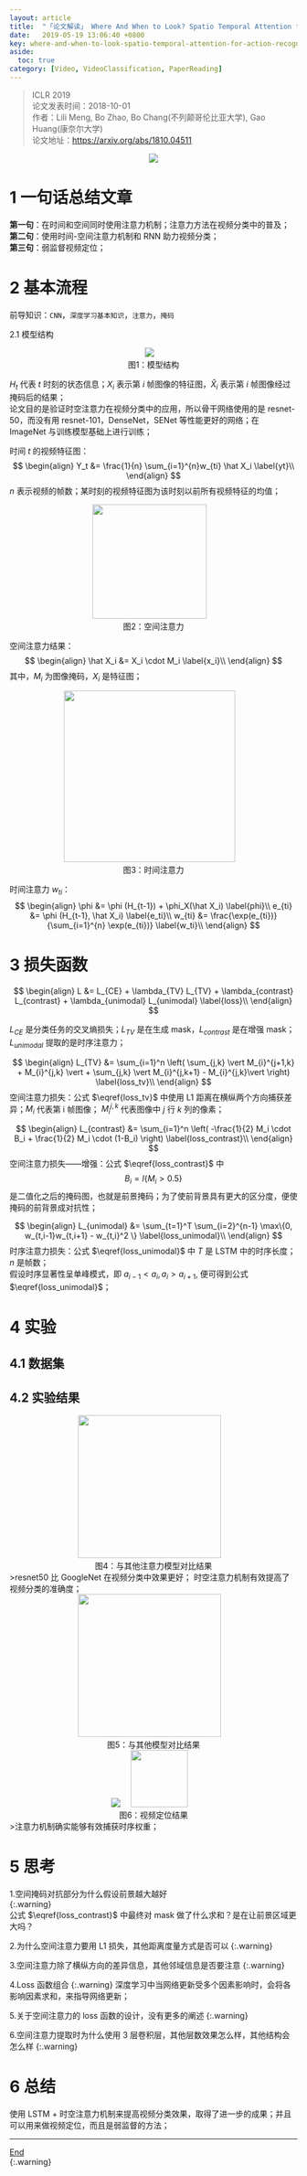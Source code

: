 ```yaml
---
layout: article
title:  "「论文解读」 Where And When to Look? Spatio Temporal Attention for Action Recognition in Videos"
date:   2019-05-19 13:06:40 +0800
key: where-and-when-to-look-spatio-temporal-attention-for-action-recognition-in-videos-20190519
aside:
  toc: true
category: [Video, VideoClassification, PaperReading]
---
```


>ICLR 2019      
论文发表时间：2018-10-01     
作者：Lili Meng, Bo Zhao, Bo Chang(不列颠哥伦比亚大学), Gao Huang(康奈尔大学)    
论文地址：<https://arxiv.org/abs/1810.04511>   

<center class="half">
  <img src="/assets/images/video/claaification/attention/where-and-when-to-look-spatio-temporal-attention/examples_temporal_localization.png"  />
</center>

# 1 一句话总结文章
**第一句**：在时间和空间同时使用注意力机制；注意力方法在视频分类中的普及；     
**第二句**：使用时间-空间注意力机制和 RNN 助力视频分类；      
**第三句**：弱监督视频定位；         

# 2 基本流程
前导知识：`CNN`，`深度学习基本知识`，`注意力`，`掩码`    

2.1 模型结构
<center class="half">
  <img src="/assets/images/video/claaification/attention/where-and-when-to-look-spatio-temporal-attention/spatio_temporal_attention.png"  />&emsp;<br>图1：模型结构
</center>

$H_t$ 代表 $t$ 时刻的状态信息；$X_i$ 表示第 $i$ 帧图像的特征图，$\hat X_i$ 表示第 $i$ 帧图像经过掩码后的结果；   
论文目的是验证时空注意力在视频分类中的应用，所以骨干网络使用的是 resnet-50，而没有用 resnet-101，DenseNet，SENet 等性能更好的网络；在 ImageNet 与训练模型基础上进行训练；      

时间 $t$ 的视频特征图：    
$$
\begin{align}   
Y_t &= \frac{1}{n} \sum_{i=1}^{n}w_{ti} \hat X_i \label{yt}\\
\end{align}
$$
$n$ 表示视频的帧数；某时刻的视频特征图为该时刻以前所有视频特征的均值；      

<center class="half">
  <img src="/assets/images/video/claaification/attention/where-and-when-to-look-spatio-temporal-attention/spatial_attention.png"  height="200"/>&emsp;<br>图2：空间注意力
</center>

空间注意力结果：   
$$
\begin{align}   
\hat X_i &= X_i \cdot M_i \label{x_i}\\
\end{align}
$$
其中，$M_i$ 为图像掩码，$X_i$ 是特征图；   

<center class="half">
  <img src="/assets/images/video/claaification/attention/where-and-when-to-look-spatio-temporal-attention/temporal_attention.png"  height="300"/>&emsp;<br>图3：时间注意力
</center>

时间注意力 $w_{ti}$：    
$$
\begin{align}   
\phi &= \phi (H_{t-1}) + \phi_X(\hat X_i) \label{phi}\\
e_{ti} &= \phi (H_{t-1}, \hat X_i) \label{e_ti}\\
w_{ti} &= \frac{\exp(e_{ti})}{\sum_{i=1}^{n} \exp(e_{ti})} \label{w_ti}\\
\end{align}
$$


# 3 损失函数
$$
\begin{align}   
L &= L_{CE} + \lambda_{TV} L_{TV} + \lambda_{contrast} L_{contrast} + \lambda_{unimodal} L_{unimodal} \label{loss}\\
\end{align}
$$

$L_{CE}$ 是分类任务的交叉熵损失；$L_{TV}$ 是在生成 mask，$L_{contrast}$ 是在增强 mask；$L_{unimodal}$ 提取的是时序注意力；    

$$
\begin{align}   
L_{TV} &= \sum_{i=1}^n \left( \sum_{j,k} \vert M_{i}^{j+1,k} + M_{i}^{j,k} \vert + \sum_{j,k} \vert M_{i}^{j,k+1} - M_{i}^{j,k}\vert \right)  \label{loss_tv}\\
\end{align}
$$
空间注意力损失：公式 $\eqref{loss_tv}$ 中使用 L1 距离在横纵两个方向捕获差异；$M_i$ 代表第 i 帧图像； $M_i^{j,k}$ 代表图像中 $j$ 行 $k$ 列的像素；   

$$
\begin{align}   
L_{contrast} &= \sum_{i=1}^n \left( -\frac{1}{2} M_i \cdot B_i + \frac{1}{2} M_i \cdot (1-B_i) \right)  \label{loss_contrast}\\
\end{align}
$$
空间注意力损失——增强：公式 $\eqref{loss_contrast}$ 中 $$B_i = I\{ M_i > 0.5 \}$$ 是二值化之后的掩码图，也就是前景掩码；为了使前背景具有更大的区分度，便使掩码的前背景成对抗性；      

$$
\begin{align}   
L_{unimodal} &= \sum_{t=1}^T \sum_{i=2}^{n-1} \max\{0, w_{t,i-1}w_{t,i+1} - w_{t,i}^2 \}  \label{loss_unimodal}\\
\end{align}
$$
时序注意力损失：公式 $\eqref{loss_unimodal}$ 中 $T$ 是 LSTM 中的时序长度；$n$ 是帧数；  
假设时序显著性呈单峰模式，即 $a_{i-1} < a_i, a_i > a_{i+1}$, 便可得到公式 $\eqref{loss_unimodal}$；   


# 4 实验
## 4.1 数据集

## 4.2 实验结果
<center class="half">
  <img src="/assets/images/video/claaification/attention/where-and-when-to-look-spatio-temporal-attention/result.png"  height='250'/>&emsp;<br>图4：与其他注意力模型对比结果
</center>
>resnet50 比 GoogleNet 在视频分类中效果更好；   
时空注意力机制有效提高了视频分类的准确度；   

<center class="half">
  <img src="/assets/images/video/claaification/attention/where-and-when-to-look-spatio-temporal-attention/result2.png"  height='250'/>&emsp;<br>图5：与其他模型对比结果
</center>

<center class="half">
  <img src="/assets/images/video/claaification/attention/where-and-when-to-look-spatio-temporal-attention/localization.png"  weight='200'/>&emsp; <img src="/assets/images/video/claaification/attention/where-and-when-to-look-spatio-temporal-attention/localization2.png"  height='100'/>&emsp;<br>图6：视频定位结果
</center>
>注意力机制确实能够有效捕获时序权重；  


# 5 思考

1.空间掩码对抗部分为什么假设前景越大越好  
{:.warning}  
公式 $\eqref{loss_contrast}$ 中最终对 mask 做了什么求和？是在让前景区域更大吗？    

2.为什么空间注意力要用 L1 损失，其他距离度量方式是否可以
{:.warning}  

3.空间注意力除了横纵方向的差异信息，其他邻域信息是否要注意
{:.warning}  

4.Loss 函数组合
{:.warning}
深度学习中当网络更新受多个因素影响时，会将各影响因素求和，来指导网络更新；    

5.关于空间注意力的 loss 函数的设计，没有更多的阐述
{:.warning}

6.空间注意力提取时为什么使用 3 层卷积层，其他层数效果怎么样，其他结构会怎么样
{:.warning}


# 6 总结
使用 LSTM + 时空注意力机制来提高视频分类效果，取得了进一步的成果；并且可以用来做视频定位，而且是弱监督的方法；    

------------------
[End](#1-一句话总结文章)   
{:.warning}   

